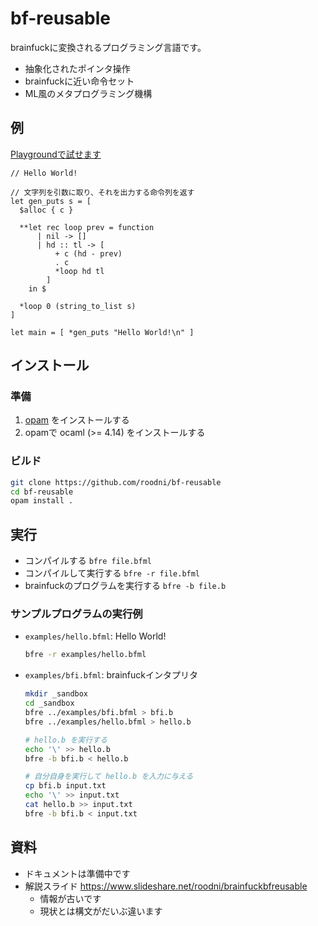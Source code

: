 # bf-reusable

brainfuckに変換されるプログラミング言語です。
- 抽象化されたポインタ操作
- brainfuckに近い命令セット
- ML風のメタプログラミング機構

## 例

[Playgroundで試せます](https://roodni.github.io/bf-reusable-playground-frontend/)

```
// Hello World!

// 文字列を引数に取り、それを出力する命令列を返す
let gen_puts s = [
  $alloc { c }

  **let rec loop prev = function
      | nil -> []
      | hd :: tl -> [
          + c (hd - prev)
          . c
          *loop hd tl
        ]
    in $
  
  *loop 0 (string_to_list s)
]

let main = [ *gen_puts "Hello World!\n" ]
```

## インストール

### 準備
1. [opam](https://opam.ocaml.org/) をインストールする
2. opamで ocaml (>= 4.14) をインストールする

### ビルド
```sh
git clone https://github.com/roodni/bf-reusable
cd bf-reusable
opam install .
```

## 実行

* コンパイルする `bfre file.bfml`
* コンパイルして実行する `bfre -r file.bfml`
* brainfuckのプログラムを実行する `bfre -b file.b`

### サンプルプログラムの実行例

* `examples/hello.bfml`: Hello World!
  ```sh
  bfre -r examples/hello.bfml
  ```

* `examples/bfi.bfml`: brainfuckインタプリタ
  ```sh
  mkdir _sandbox
  cd _sandbox
  bfre ../examples/bfi.bfml > bfi.b
  bfre ../examples/hello.bfml > hello.b

  # hello.b を実行する
  echo '\' >> hello.b
  bfre -b bfi.b < hello.b

  # 自分自身を実行して hello.b を入力に与える
  cp bfi.b input.txt
  echo '\' >> input.txt
  cat hello.b >> input.txt
  bfre -b bfi.b < input.txt
  ```

## 資料
* ドキュメントは準備中です
* 解説スライド https://www.slideshare.net/roodni/brainfuckbfreusable
  * 情報が古いです
  * 現状とは構文がだいぶ違います

<!--
### 負のセルに関する注意
bf-reusableは`$alloc`で確保されたセルに対して以下の操作
* ゼロ初期化 (`[-]`)
* ムーブ (`[->>+<<]` など)

を必要に応じて自動挿入します。

これらの操作は、処理系によっては、セルの中身が負である場合にエラーや無限ループを引き起こす可能性があります。以下の事項に留意することで、セルの中身が一時的に負になるようなプログラムを動作させられます。
* `$alloc`のスコープの終わりの時点でセルの中身を非負にする。
* インデックスシフト文 (`> a@i` `< a@i`) の時点でセルの中身を非負にする。

```
(* 例 *)
$alloc { x }

, x
- x 'A'

? x
  [ (* 入力された文字は A でない *) ]
  [ (* 入力された文字は A である *) ]

+ x 'A'  (* 非負になるように足す *)
```

-->